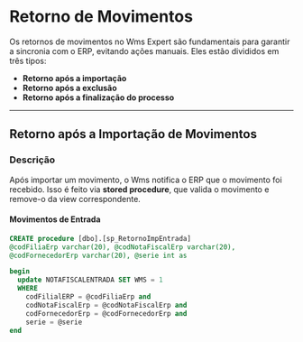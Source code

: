 # Retorno de Movimentos

Os retornos de movimentos no Wms Expert são fundamentais para garantir a sincronia com o ERP, evitando ações manuais. Eles estão divididos em três tipos:  
- **Retorno após a importação**  
- **Retorno após a exclusão**  
- **Retorno após a finalização do processo**  

---

## Retorno após a Importação de Movimentos

### Descrição
Após importar um movimento, o Wms notifica o ERP que o movimento foi recebido. Isso é feito via **stored procedure**, que valida o movimento e remove-o da view correspondente.

#### Movimentos de Entrada
```sql
CREATE procedure [dbo].[sp_RetornoImpEntrada] 
@codFiliaErp varchar(20), @codNotaFiscalErp varchar(20), 
@codFornecedorErp varchar(20), @serie int as

begin
  update NOTAFISCALENTRADA SET WMS = 1 
  WHERE 
    codFilialERP = @codFiliaErp and 
    codNotaFiscalErp = @codNotaFiscalErp and 
    codFornecedorErp = @codFornecedorErp and
    serie = @serie
end
